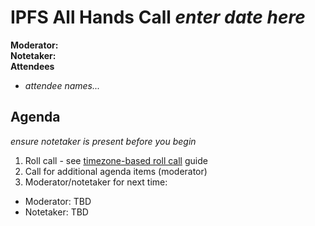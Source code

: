 # IPFS All Hands Call _enter date here_

**Moderator:**  
**Notetaker:**  
**Attendees** 
* _attendee names..._  


## Agenda
_ensure notetaker is present before you begin_  

1. Roll call - see [timezone-based roll call](../admin-guides/timezone-rollcall.md) guide
1. Call for additional agenda items (moderator)
1. Moderator/notetaker for next time:
 * Moderator: TBD
 * Notetaker: TBD
